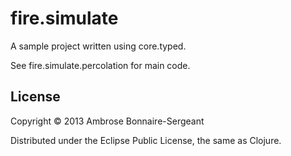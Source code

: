 # fire.simulate

A sample project written using core.typed.

See fire.simulate.percolation for main code.

## License

Copyright © 2013 Ambrose Bonnaire-Sergeant

Distributed under the Eclipse Public License, the same as Clojure.
